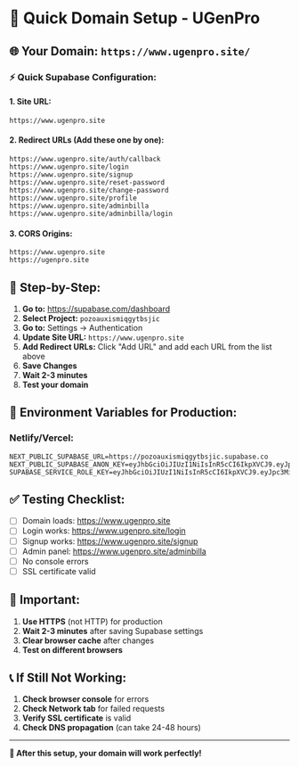 # 🚀 Quick Domain Setup - UGenPro

## 🌐 **Your Domain:** `https://www.ugenpro.site/`

### ⚡ **Quick Supabase Configuration:**

#### **1. Site URL:**
```
https://www.ugenpro.site
```

#### **2. Redirect URLs (Add these one by one):**
```
https://www.ugenpro.site/auth/callback
https://www.ugenpro.site/login
https://www.ugenpro.site/signup
https://www.ugenpro.site/reset-password
https://www.ugenpro.site/change-password
https://www.ugenpro.site/profile
https://www.ugenpro.site/adminbilla
https://www.ugenpro.site/adminbilla/login
```

#### **3. CORS Origins:**
```
https://www.ugenpro.site
https://ugenpro.site
```

## 🎯 **Step-by-Step:**

1. **Go to:** https://supabase.com/dashboard
2. **Select Project:** `pozoauxismiqgytbsjic`
3. **Go to:** Settings → Authentication
4. **Update Site URL:** `https://www.ugenpro.site`
5. **Add Redirect URLs:** Click "Add URL" and add each URL from the list above
6. **Save Changes**
7. **Wait 2-3 minutes**
8. **Test your domain**

## 🔧 **Environment Variables for Production:**

### **Netlify/Vercel:**
```
NEXT_PUBLIC_SUPABASE_URL=https://pozoauxismiqgytbsjic.supabase.co
NEXT_PUBLIC_SUPABASE_ANON_KEY=eyJhbGciOiJIUzI1NiIsInR5cCI6IkpXVCJ9.eyJpc3MiOiJzdXBhYmFzZSIsInJlZiI6InBvem9hdXhpc21pcWd5dGJzamljIiwicm9sZSI6ImFub24iLCJpYXQiOjE3NTQ4MTkyNjksImV4cCI6MjA3MDM5NTI2OX0.RiZZ0Phft_U3XShCvWwKpeFQtwve3ZfCaX9WETPfBGU
SUPABASE_SERVICE_ROLE_KEY=eyJhbGciOiJIUzI1NiIsInR5cCI6IkpXVCJ9.eyJpc3MiOiJzdXBhYmFzZSIsInJlZiI6InR1c2Jjanluam1pd29tZm12am9tIiwicm9sZSI6InNlcnZpY2Vfcm9sZSIsImlhdCI6MTc1OTI2MjEzMywiZXhwIjoyMDc0ODM4MTMzfQ.IAhVdaxsLc1eRdz67llEfcAYUqkAjOW8XHAUJPTy0I0
```

## ✅ **Testing Checklist:**

- [ ] Domain loads: https://www.ugenpro.site
- [ ] Login works: https://www.ugenpro.site/login
- [ ] Signup works: https://www.ugenpro.site/signup
- [ ] Admin panel: https://www.ugenpro.site/adminbilla
- [ ] No console errors
- [ ] SSL certificate valid

## 🚨 **Important:**

1. **Use HTTPS** (not HTTP) for production
2. **Wait 2-3 minutes** after saving Supabase settings
3. **Clear browser cache** after changes
4. **Test on different browsers**

## 📞 **If Still Not Working:**

1. **Check browser console** for errors
2. **Check Network tab** for failed requests
3. **Verify SSL certificate** is valid
4. **Check DNS propagation** (can take 24-48 hours)

---

**🎉 After this setup, your domain will work perfectly!**
